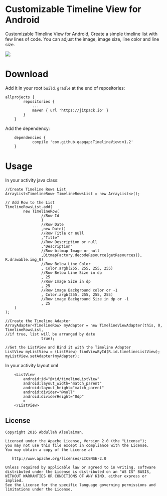 # Customizable Timeline View for Android
Customizable Timeline View for Android, Create a simple timeline list with few lines of code. You can adjust the image, image size, line color and line size.

![](Screenshot.png)

# Download
Add it in your root `build.gradle` at the end of repositories:

```
allprojects {
		repositories {
			...
			maven { url 'https://jitpack.io' }
		}
	}
```
Add the dependency:

```
	dependencies {
	        compile 'com.github.qapqap:TimelineView:v1.2'
	}
```

# Usage

In your activity java class:
```
//Create Timeline Rows List
ArrayList<TimelineRow> TimelineRowsList = new ArrayList<>();

// Add Row to the List
TimelineRowsList.add(
        new TimelineRow(
                //Row Id
                1
                //Row Date
                ,new Date()
                //Row Title or null
                ,"Title"
                //Row Description or null
                ,"Description"
                //Row bitmap Image or null
                ,BitmapFactory.decodeResource(getResources(), R.drawable.img_0)
                //Row Below Line Color
                , Color.argb(255, 255, 255, 255)
                //Row Below Line Size in dp
                , 25
                //Row Image Size in dp
                , 25
                //Row image Background color or -1
                , Color.argb(255, 255, 255, 255)
                //Row image Background Size in dp or -1
                , 25
	)
);

//Create the Timeline Adapter
ArrayAdapter<TimelineRow> myAdapter = new TimelineViewAdapter(this, 0, TimelineRowsList,
//if true, list will be arranged by date
                true);

//Get the ListView and Bind it with the Timeline Adapter
ListView myListView = (ListView) findViewById(R.id.timelineListView);
myListView.setAdapter(myAdapter);
```

In your activity layout xml
```
    <ListView
        android:id="@+id/timelineListView"
        android:layout_width="match_parent"
        android:layout_height="match_parent"
        android:divider="@null"
        android:dividerHeight="0dp"
        >
    </ListView>
```

License
--------

    Copyright 2016 Abdullah Alsulaiman.

    Licensed under the Apache License, Version 2.0 (the "License");
    you may not use this file except in compliance with the License.
    You may obtain a copy of the License at

       http://www.apache.org/licenses/LICENSE-2.0

    Unless required by applicable law or agreed to in writing, software
    distributed under the License is distributed on an "AS IS" BASIS,
    WITHOUT WARRANTIES OR CONDITIONS OF ANY KIND, either express or implied.
    See the License for the specific language governing permissions and
    limitations under the License.
